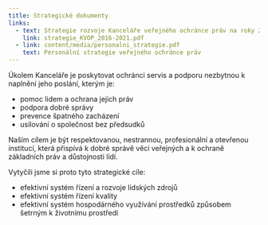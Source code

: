 ```yaml
---
title: Strategické dokumenty
links:
  - text: Strategie rozvoje Kanceláře veřejného ochránce práv na roky 2016–2021
    link: strategie_KVOP_2016-2021.pdf
  - link: content/media/personalni_strategie.pdf
    text: Personální strategie veřejného ochránce práv
---
```


Úkolem Kanceláře je poskytovat ochránci servis a podporu nezbytnou k naplnění jeho poslání, kterým je:

- pomoc lidem a ochrana jejich práv
- podpora dobré správy
- prevence špatného zacházení
- usilování o společnost bez předsudků

Naším cílem je být respektovanou, nestrannou, profesionální a otevřenou institucí, která přispívá k dobré správě věcí veřejných a k ochraně základních práv a důstojnosti lidí.

Vytyčili jsme si proto tyto strategické cíle:

- efektivní systém řízení a rozvoje lidských zdrojů
- efektivní systém řízení kvality
- efektivní systém hospodárného využívání prostředků způsobem šetrným k životnímu prostředí
